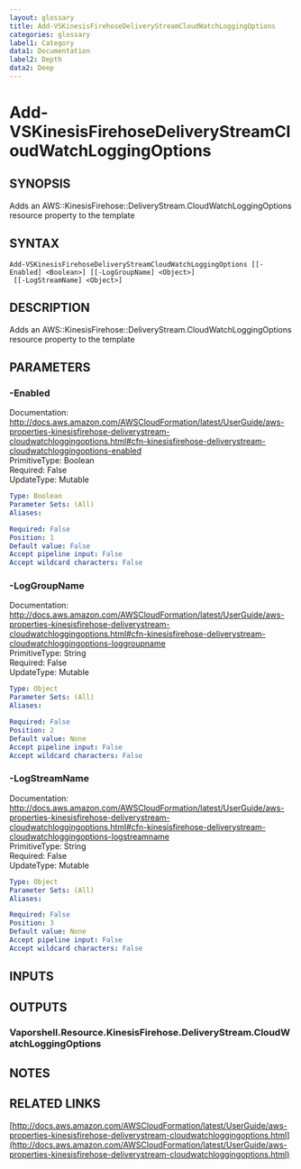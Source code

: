 ```yaml
---
layout: glossary
title: Add-VSKinesisFirehoseDeliveryStreamCloudWatchLoggingOptions
categories: glossary
label1: Category
data1: Documentation
label2: Depth
data2: Deep
---
```


# Add-VSKinesisFirehoseDeliveryStreamCloudWatchLoggingOptions

## SYNOPSIS
Adds an AWS::KinesisFirehose::DeliveryStream.CloudWatchLoggingOptions resource property to the template

## SYNTAX

```
Add-VSKinesisFirehoseDeliveryStreamCloudWatchLoggingOptions [[-Enabled] <Boolean>] [[-LogGroupName] <Object>]
 [[-LogStreamName] <Object>]
```

## DESCRIPTION
Adds an AWS::KinesisFirehose::DeliveryStream.CloudWatchLoggingOptions resource property to the template

## PARAMETERS

### -Enabled
Documentation: http://docs.aws.amazon.com/AWSCloudFormation/latest/UserGuide/aws-properties-kinesisfirehose-deliverystream-cloudwatchloggingoptions.html#cfn-kinesisfirehose-deliverystream-cloudwatchloggingoptions-enabled    
PrimitiveType: Boolean    
Required: False    
UpdateType: Mutable

```yaml
Type: Boolean
Parameter Sets: (All)
Aliases: 

Required: False
Position: 1
Default value: False
Accept pipeline input: False
Accept wildcard characters: False
```

### -LogGroupName
Documentation: http://docs.aws.amazon.com/AWSCloudFormation/latest/UserGuide/aws-properties-kinesisfirehose-deliverystream-cloudwatchloggingoptions.html#cfn-kinesisfirehose-deliverystream-cloudwatchloggingoptions-loggroupname    
PrimitiveType: String    
Required: False    
UpdateType: Mutable

```yaml
Type: Object
Parameter Sets: (All)
Aliases: 

Required: False
Position: 2
Default value: None
Accept pipeline input: False
Accept wildcard characters: False
```

### -LogStreamName
Documentation: http://docs.aws.amazon.com/AWSCloudFormation/latest/UserGuide/aws-properties-kinesisfirehose-deliverystream-cloudwatchloggingoptions.html#cfn-kinesisfirehose-deliverystream-cloudwatchloggingoptions-logstreamname    
PrimitiveType: String    
Required: False    
UpdateType: Mutable

```yaml
Type: Object
Parameter Sets: (All)
Aliases: 

Required: False
Position: 3
Default value: None
Accept pipeline input: False
Accept wildcard characters: False
```

## INPUTS

## OUTPUTS

### Vaporshell.Resource.KinesisFirehose.DeliveryStream.CloudWatchLoggingOptions

## NOTES

## RELATED LINKS

[http://docs.aws.amazon.com/AWSCloudFormation/latest/UserGuide/aws-properties-kinesisfirehose-deliverystream-cloudwatchloggingoptions.html](http://docs.aws.amazon.com/AWSCloudFormation/latest/UserGuide/aws-properties-kinesisfirehose-deliverystream-cloudwatchloggingoptions.html)


